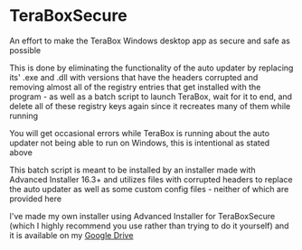 # TeraBoxSecure
An effort to make the TeraBox Windows desktop app as secure and safe as possible

This is done by eliminating the functionality of the auto updater by replacing its' .exe and .dll with versions that have the headers corrupted and removing almost all of the registry entries that get installed with the program - as well as a batch script to launch TeraBox, wait for it to end, and delete all of these registry keys again since it recreates many of them while running

You will get occasional errors while TeraBox is running about the auto updater not being able to run on Windows, this is intentional as stated above

This batch script is meant to be installed by an installer made with Advanced Installer 16.3+ and utilizes files with corrupted headers to replace the auto updater as well as some custom config files - neither of which are provided here

I've made my own installer using Advanced Installer for TeraBoxSecure (which I highly recommend you use rather than trying to do it yourself) and it is available on my [Google Drive](https://drive.google.com/file/d/1rwlfD5PC0_0vtwV8cm02eTkDd5c_--RA)
